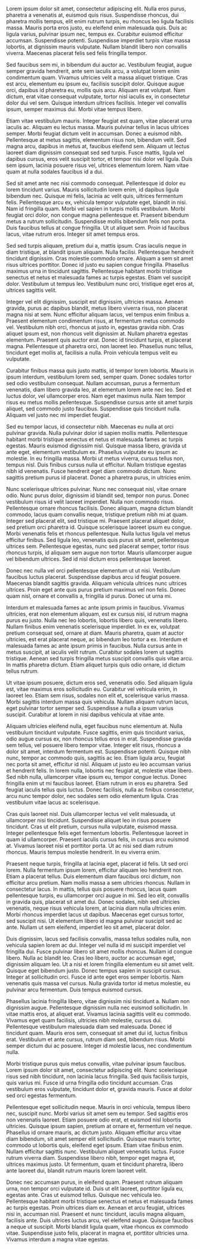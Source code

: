 Lorem ipsum dolor sit amet, consectetur adipiscing elit. Nulla eros purus, pharetra a venenatis at, euismod quis risus. Suspendisse rhoncus, dui pharetra mollis tempus, elit enim rutrum turpis, eu rhoncus leo ligula facilisis massa. Mauris porta eros justo, eu eleifend enim malesuada quis. Duis ac ligula varius, pulvinar ipsum nec, tempus ex. Curabitur euismod efficitur accumsan. Suspendisse potenti. Suspendisse imperdiet turpis vitae massa lobortis, at dignissim mauris vulputate. Nullam blandit libero non convallis viverra. Maecenas placerat felis sed felis fringilla tempor.

Sed faucibus sem mi, in bibendum dui auctor ac. Vestibulum feugiat, augue semper gravida hendrerit, ante sem iaculis arcu, a volutpat lorem enim condimentum quam. Vivamus ultricies velit a massa aliquet tristique. Cras est arcu, elementum eu ipsum eu, facilisis suscipit dolor. Quisque augue orci, dapibus id pharetra eu, mollis quis arcu. Aliquam erat volutpat. Nam dictum, erat vitae consequat vulputate, tortor nisl iaculis ex, in consectetur dolor dui vel sem. Quisque interdum ultrices facilisis. Integer vel convallis ipsum, semper maximus dui. Morbi vitae tempus libero.

Etiam vitae vestibulum mauris. Integer feugiat est quam, vitae placerat urna iaculis ac. Aliquam eu lectus massa. Mauris pulvinar tellus in lacus ultrices semper. Morbi feugiat dictum velit in accumsan. Donec a euismod nibh. Pellentesque at metus sagittis, elementum risus non, bibendum velit. Sed magna arcu, dapibus in metus at, faucibus eleifend sem. Aliquam ut lectus laoreet diam dignissim consequat sed sed turpis. Fusce mattis, ligula vel dapibus cursus, eros velit suscipit tortor, et tempor nisi dolor vel ligula. Duis sem ipsum, lacinia posuere risus vel, ultrices elementum lorem. Nam vitae quam at nulla sodales faucibus id a dui.

Sed sit amet ante nec nisi commodo consequat. Pellentesque id dolor eu lorem tincidunt varius. Mauris sollicitudin lorem enim, id dapibus ligula bibendum nec. Quisque mi felis, lacinia ac velit quis, ultrices fermentum felis. Pellentesque arcu ex, vehicula tempor vulputate eget, blandit in nisi. Nam id fringilla quam. Morbi vel sapien in turpis mollis vestibulum. Morbi feugiat orci dolor, non congue magna pellentesque et. Praesent bibendum metus a rutrum sollicitudin. Suspendisse mollis bibendum felis non porta. Duis faucibus tellus at congue fringilla. Ut ut aliquet sem. Proin id faucibus lacus, vitae rutrum eros. Integer sit amet tempus eros.

Sed sed turpis aliquam, pretium dui a, mattis ipsum. Cras iaculis neque in diam tristique, at blandit ipsum aliquam. Nulla facilisi. Pellentesque hendrerit tincidunt dignissim. Cras molestie commodo ornare. Aliquam a sem sit amet risus ultrices porttitor. Donec id justo eu sapien congue fringilla. Phasellus maximus urna in tincidunt sagittis. Pellentesque habitant morbi tristique senectus et netus et malesuada fames ac turpis egestas. Etiam vel suscipit dolor. Vestibulum ut tempus leo. Vestibulum nunc orci, tristique eget eros at, ultrices sagittis velit.

Integer vel elit dignissim, suscipit est dignissim, ultricies massa. Aenean gravida, purus ac dapibus blandit, metus libero viverra risus, non placerat magna nisi at sem. Nunc efficitur aliquam lacus, vel tempus enim finibus a. Praesent elementum condimentum risus, at fermentum metus commodo vel. Vestibulum nibh orci, rhoncus at justo in, egestas gravida nibh. Cras aliquet ipsum est, non rhoncus velit dignissim at. Nullam pharetra egestas elementum. Praesent quis auctor erat. Donec id tincidunt turpis, et placerat magna. Pellentesque ut pharetra orci, non laoreet leo. Phasellus nunc tellus, tincidunt eget mollis at, facilisis a nulla. Proin vehicula tempus velit eu vulputate.

Curabitur finibus massa quis justo mattis, id tempor lorem lobortis. Mauris in ipsum interdum, vestibulum lorem sed, semper quam. Donec sodales tortor sed odio vestibulum consequat. Nullam accumsan, purus a fermentum venenatis, diam libero gravida leo, at elementum lorem ante nec leo. Sed et luctus dolor, vel ullamcorper eros. Nam eget maximus nulla. Nam tempor risus eu metus mollis pellentesque. Suspendisse cursus ante sit amet turpis aliquet, sed commodo justo faucibus. Suspendisse quis tincidunt nulla. Aliquam vel justo nec mi imperdiet feugiat.

Sed eu tempor lacus, id consectetur nibh. Maecenas eu nulla at orci pulvinar gravida. Nulla pulvinar dolor id sapien mollis mattis. Pellentesque habitant morbi tristique senectus et netus et malesuada fames ac turpis egestas. Mauris euismod dignissim nisl. Quisque massa libero, gravida ut ante eget, elementum vestibulum ex. Phasellus vulputate eu ipsum ac molestie. In eu fringilla massa. Morbi ut metus viverra, cursus tellus non, tempus nisl. Duis finibus cursus nulla ut efficitur. Nullam tristique egestas nibh id venenatis. Fusce hendrerit eget diam commodo dictum. Nunc sagittis pretium purus id placerat. Donec a pharetra purus, in ultricies enim.

Nunc scelerisque ultrices pulvinar. Nunc nec consequat nisl, vitae ornare odio. Nunc purus dolor, dignissim id blandit sed, tempor non purus. Donec vestibulum risus id velit laoreet imperdiet. Nulla non commodo risus. Pellentesque ornare rhoncus facilisis. Donec aliquam, magna dictum blandit commodo, lacus quam convallis neque, tristique pretium nibh mi at quam. Integer sed placerat elit, sed tristique mi. Praesent placerat aliquet dolor, sed pretium orci pharetra id. Quisque scelerisque laoreet ipsum eu congue. Morbi venenatis felis et rhoncus pellentesque. Nulla luctus ligula vel metus efficitur finibus. Sed ligula leo, venenatis quis purus sit amet, pellentesque ultrices sem. Pellentesque egestas, nunc sed placerat semper, tortor risus rhoncus turpis, id aliquam sem augue non tortor. Mauris ullamcorper augue vel bibendum ultrices. Sed id nisl dictum eros pellentesque laoreet.

Donec nec nulla vel orci pellentesque elementum ut ut nisi. Vestibulum faucibus luctus placerat. Suspendisse dapibus arcu id feugiat posuere. Maecenas blandit sagittis gravida. Aliquam vehicula ultrices nunc ultrices ultrices. Proin eget ante quis purus pretium maximus vel non felis. Donec quam nisl, ornare et convallis a, fringilla id purus. Donec ut urna mi.

Interdum et malesuada fames ac ante ipsum primis in faucibus. Vivamus ultricies, erat non elementum aliquam, est ex cursus nisi, id rutrum magna purus eu justo. Nulla nec leo lobortis, lobortis libero quis, venenatis libero. Nullam finibus enim venenatis scelerisque imperdiet. In ex ex, volutpat pretium consequat sed, ornare at diam. Mauris pharetra, quam at auctor ultricies, est erat placerat neque, ac bibendum leo tortor a ex. Interdum et malesuada fames ac ante ipsum primis in faucibus. Nulla cursus ante in metus suscipit, at iaculis velit rutrum. Curabitur sodales lorem ut sagittis tristique. Aenean sed turpis fringilla metus suscipit convallis quis vitae arcu. In mattis pharetra dictum. Etiam aliquet turpis quis odio ornare, id dictum tellus rutrum.

Ut vitae ipsum posuere, dictum eros sed, venenatis odio. Sed aliquam ligula est, vitae maximus eros sollicitudin eu. Curabitur vel vehicula enim, in laoreet leo. Etiam sem risus, sodales non elit et, scelerisque varius massa. Morbi sagittis interdum massa quis vehicula. Nullam aliquam rutrum lacus, eget pulvinar tortor semper sed. Suspendisse a nulla a ipsum varius suscipit. Curabitur at lorem in nisi dapibus vehicula at vitae ante.

Aliquam ultricies eleifend nulla, eget faucibus nunc elementum at. Nulla vestibulum tincidunt vulputate. Fusce sagittis, enim quis tincidunt varius, odio augue cursus ex, non rhoncus tellus eros in erat. Suspendisse gravida sem tellus, vel posuere libero tempor vitae. Integer elit risus, rhoncus a dolor sit amet, interdum fermentum est. Suspendisse potenti. Quisque nibh nunc, tempor ac commodo quis, sagittis ac leo. Etiam ligula arcu, feugiat nec porta sit amet, efficitur id nisl. Aliquam ut justo eu leo accumsan varius et hendrerit felis. In lorem nulla, lobortis nec feugiat at, molestie vitae libero. Sed nibh nulla, ullamcorper vitae ipsum eu, tempor congue lectus. Donec fringilla enim ut mi faucibus laoreet. Etiam rutrum in eros eu pharetra. Sed feugiat iaculis tellus quis luctus. Donec facilisis, nulla ac finibus consectetur, arcu nunc tempor dolor, nec sodales sem odio elementum ligula. Cras vestibulum vitae lacus ac scelerisque.

Cras quis laoreet nisl. Duis ullamcorper lectus vel velit malesuada, ut ullamcorper nisi tincidunt. Suspendisse aliquet leo in risus posuere tincidunt. Cras ut elit pretium, cursus nulla vulputate, euismod massa. Integer pellentesque felis eget fermentum lobortis. Pellentesque laoreet in quam id ullamcorper. Praesent iaculis cursus felis, in cursus arcu euismod at. Vivamus laoreet nisi et porttitor porta. Ut ac nisi sed diam rutrum rhoncus. Mauris tempus molestie hendrerit. In eu viverra enim.

Praesent neque turpis, fringilla at lacinia eget, placerat id felis. Ut sed orci lorem. Nulla fermentum ipsum lorem, efficitur aliquam leo hendrerit non. Etiam a placerat tellus. Duis elementum diam faucibus orci dictum, non efficitur arcu pretium. Nam mollis massa a sem ultricies rhoncus. Nullam in consectetur lacus. In mattis, tellus quis posuere rhoncus, lacus quam pellentesque turpis, eu ullamcorper orci augue in mi. Sed leo elit, convallis in gravida quis, placerat sit amet dui. Donec sodales, nibh sed ultricies venenatis, neque risus vehicula lorem, at lacinia diam nulla ultricies enim. Morbi rhoncus imperdiet lacus ut dapibus. Maecenas eget cursus tortor, sed suscipit nisi. Ut elementum libero id magna pulvinar suscipit sed ac ante. Nullam ut sem eleifend, imperdiet leo sit amet, placerat dolor.

Duis dignissim, lacus sed facilisis convallis, massa tellus sodales nulla, non vehicula sapien lorem ac dui. Integer vel nulla id mi suscipit imperdiet vel fringilla dui. Fusce pulvinar libero sit amet mollis rhoncus. Nullam id congue libero. Nulla ac blandit leo. Cras leo libero, auctor ac accumsan eget, dignissim aliquam leo. Ut a nisi et lorem fringilla elementum eu sit amet velit. Quisque eget bibendum justo. Donec tempus sapien in suscipit cursus. Integer at sollicitudin orci. Fusce id ante eget eros semper lobortis. Nam venenatis quis massa vel cursus. Nulla gravida tortor id metus molestie, eu pulvinar arcu fermentum. Duis tempus euismod cursus.

Phasellus lacinia fringilla libero, vitae dignissim nisi tincidunt a. Nullam non dignissim augue. Pellentesque dignissim nulla nec euismod sollicitudin. In vitae mattis eros, at aliquet erat. Vivamus lacinia sagittis velit eu commodo. Vivamus eget quam facilisis, ultricies nibh molestie, cursus dui. Pellentesque vestibulum malesuada diam sed malesuada. Donec id tincidunt quam. Mauris eros sem, consequat sit amet dui id, luctus finibus erat. Vestibulum et ante cursus, rutrum diam sed, bibendum risus. Morbi semper dictum dui ac posuere. Integer id molestie lacus, nec condimentum nulla.

Morbi tristique purus quis metus convallis, vitae pulvinar ipsum faucibus. Lorem ipsum dolor sit amet, consectetur adipiscing elit. Nunc scelerisque risus sed nibh tincidunt, non lacinia lacus fringilla. Sed quis facilisis turpis, quis varius mi. Fusce id urna fringilla odio tincidunt accumsan. Cras vestibulum eros vulputate, tincidunt dolor et, gravida mauris. Fusce at dolor sed orci egestas fermentum.

Pellentesque eget sollicitudin neque. Mauris in orci vehicula, tempus libero nec, suscipit nunc. Morbi varius sit amet sem eu tempor. Sed sagittis eros non venenatis laoreet. Etiam posuere odio erat, et euismod nisl lobortis ultricies. Quisque ipsum sapien, pretium at ornare et, fermentum vel neque. Phasellus id ornare mauris, ac dictum justo. Aliquam efficitur arcu vitae diam bibendum, sit amet semper elit sollicitudin. Quisque mauris tortor, commodo ut lobortis quis, eleifend eget ipsum. Etiam vitae finibus enim. Nullam efficitur sagittis nunc. Vestibulum aliquet venenatis luctus. Fusce rutrum viverra diam. Suspendisse libero nibh, tempor eget magna et, ultrices maximus justo. Ut fermentum, quam et tincidunt pharetra, libero ante laoreet dui, blandit rutrum mauris lorem laoreet velit.

Donec nec accumsan purus, in eleifend quam. Praesent rutrum aliquam urna, non tempor orci vulputate id. Duis ut elit laoreet, porttitor ligula eu, egestas ante. Cras ut euismod tellus. Quisque nec vehicula leo. Pellentesque habitant morbi tristique senectus et netus et malesuada fames ac turpis egestas. Proin ultrices diam ex. Aenean et arcu feugiat, ultrices nisi in, accumsan nisl. Praesent et nunc tincidunt, iaculis magna aliquam, facilisis ante. Duis ultrices luctus arcu, vel eleifend augue. Quisque faucibus a neque ut suscipit. Morbi blandit ligula quam, vitae rhoncus ex commodo vitae. Suspendisse justo felis, placerat in magna et, porttitor ultricies urna. Vivamus interdum a magna vitae egestas.
